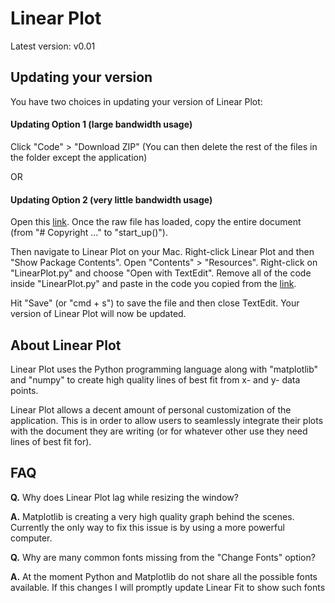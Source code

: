 # Linear Plot

Latest version: v0.01 

## Updating your version

You have two choices in updating your version of Linear Plot:

#### Updating Option 1 (large bandwidth usage)
Click "Code" > "Download ZIP" (You can then delete the rest of the 
files in the folder except the application)

OR

#### Updating Option 2 (very little bandwidth usage)
Open this [link](https://raw.githubusercontent.com/davidsamuelyoung/Linear-Plot/master/Linear%20Plot.app/Contents/Resources/LinearPlot.py).
Once the raw file has loaded, copy the entire document (from 
"#  Copyright ..." to "start_up()").

Then navigate to Linear Plot on your Mac. Right-click Linear Plot and then "Show Package Contents".
Open "Contents" > "Resources". Right-click on "LinearPlot.py" and choose "Open with TextEdit".
Remove all of the code inside "LinearPlot.py" and paste in the code you copied from the [link](https://raw.githubusercontent.com/davidsamuelyoung/Linear-Plot/master/Linear%20Plot.app/Contents/Resources/LinearPlot.py).

Hit "Save" (or "cmd + s") to save the file and then close TextEdit. 
Your version of Linear Plot will now be updated.

## About Linear Plot
Linear Plot uses the Python programming language along with "matplotlib" and "numpy" 
to create high quality lines of best fit from x- and y- data points.

Linear Plot allows a decent amount of personal customization of the application. 
This is in order to allow users to seamlessly integrate their plots with the document 
they are writing (or for whatever other use they need lines of best fit for).

## FAQ
**Q.** Why does Linear Plot lag while resizing the window?

**A.** Matplotlib is creating a very high quality graph behind the scenes. 
Currently the only way to fix this issue is by using a more powerful computer.

**Q.** Why are many common fonts missing from the "Change Fonts" option?

**A.** At the moment Python and Matplotlib do not share all the possible fonts available. 
If this changes I will promptly update Linear Fit to show such fonts
